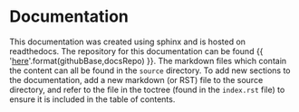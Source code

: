 # Documentation

This documentation was created using sphinx and is hosted on readthedocs. The repository for this documentation can be found {{ '[here]({}{})'.format(githubBase,docsRepo) }}. The markdown files which contain the content can all be found in the `source` directory. To add new sections to the documentation, add a new markdown (or RST) file to the source directory, and refer to the file in the toctree (found in the `index.rst` file) to ensure it is included in the table of contents.
